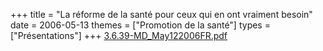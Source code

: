 +++
title = "La réforme de la santé pour ceux qui en ont vraiment besoin"
date = 2006-05-13
themes = ["Promotion de la santé"]
types = ["Présentations"]
+++
[3.6.39-MD_May122006FR.pdf](/files/3.6.39-MD_May122006FR.pdf)

